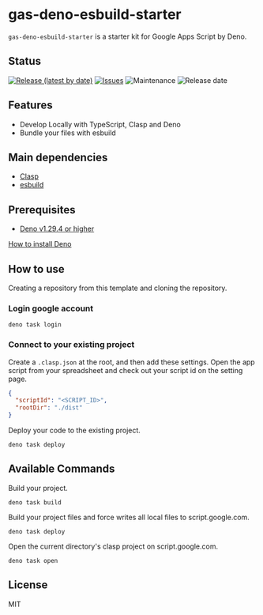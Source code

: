 # gas-deno-esbuild-starter

`gas-deno-esbuild-starter` is a starter kit for Google Apps Script by Deno.

## Status

[![Release (latest by date)](https://img.shields.io/github/v/release/Kazuki-tam/gas-deno-esbuild-starter)](https://github.com/Kazuki-tam/gas-deno-esbuild-starter/releases/tag/v0.0.1)
[![Issues](https://img.shields.io/github/issues/Kazuki-tam/gas-deno-esbuild-starter)](https://github.com/Kazuki-tam/gas-deno-esbuild-starter/issues)
![Maintenance](https://img.shields.io/maintenance/yes/2023)
![Release date](https://img.shields.io/github/release-date/Kazuki-tam/gas-deno-esbuild-starter)

## Features
- Develop Locally with TypeScript, Clasp and Deno
- Bundle your files with esbuild

## Main dependencies

- [Clasp](https://github.com/google/clasp)
- [esbuild](https://esbuild.github.io/)

## Prerequisites

- [Deno v1.29.4 or higher](https://deno.land/)

[How to install Deno](https://deno.land/manual@v1.29.4/getting_started/installation)

## How to use

Creating a repository from this template and cloning the repository.

### Login google account

```shell
deno task login
```

### Connect to your existing project

Create a `.clasp.json` at the root, and then add these settings.
Open the app script from your spreadsheet and check out your script id on the setting page.

```json
{
  "scriptId": "<SCRIPT_ID>",
  "rootDir": "./dist"
}
```

Deploy your code to the existing project.

```shell
deno task deploy
```

## Available Commands

Build your project.

```shell
deno task build
```

Build your project files and force writes all local files to script.google.com.

```shell
deno task deploy
```

Open the current directory's clasp project on script.google.com.

```shell
deno task open
```

## License
MIT
